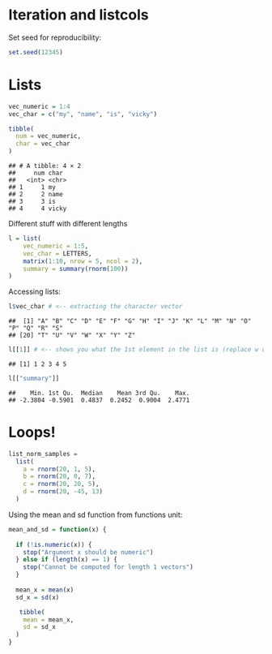 Iteration and listcols
================

Set seed for reproducibility:

``` r
set.seed(12345)
```

# Lists

``` r
vec_numeric = 1:4
vec_char = c("my", "name", "is", "vicky")

tibble(
  num = vec_numeric,
  char = vec_char
)
```

    ## # A tibble: 4 × 2
    ##     num char 
    ##   <int> <chr>
    ## 1     1 my   
    ## 2     2 name 
    ## 3     3 is   
    ## 4     4 vicky

Different stuff with different lengths

``` r
l = list(
    vec_numeric = 1:5,
    vec_char = LETTERS,
    matrix(1:10, nrow = 5, ncol = 2),
    summary = summary(rnorm(100))
)
```

Accessing lists:

``` r
l$vec_char # <-- extracting the character vector
```

    ##  [1] "A" "B" "C" "D" "E" "F" "G" "H" "I" "J" "K" "L" "M" "N" "O" "P" "Q" "R" "S"
    ## [20] "T" "U" "V" "W" "X" "Y" "Z"

``` r
l[[1]] # <-- shows you what the 1st element in the list is (replace w diff numbers to see different elements)
```

    ## [1] 1 2 3 4 5

``` r
l[["summary"]] 
```

    ##    Min. 1st Qu.  Median    Mean 3rd Qu.    Max. 
    ## -2.3804 -0.5901  0.4837  0.2452  0.9004  2.4771

# Loops!

``` r
list_norm_samples = 
  list(
    a = rnorm(20, 1, 5),
    b = rnorm(20, 0, 7),
    c = rnorm(20, 20, 5),
    d = rnorm(20, -45, 13)
  )
```

Using the mean and sd function from functions unit:

``` r
mean_and_sd = function(x) {
  
  if (!is.numeric(x)) {
    stop("Argument x should be numeric")
  } else if (length(x) == 1) {
    stop("Cannot be computed for length 1 vectors")
  }
  
  mean_x = mean(x)
  sd_x = sd(x)

   tibble(
    mean = mean_x, 
    sd = sd_x
  )
}
```
